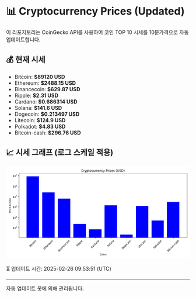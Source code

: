 
# 📊 Cryptocurrency Prices (Updated)

이 리포지토리는 CoinGecko API를 사용하여 코인 TOP 10 시세를 10분가격으로 자동 업데이트합니다.

## 💰 현재 시세
- Bitcoin: **$89120 USD**
- Ethereum: **$2488.15 USD**
- Binancecoin: **$629.87 USD**
- Ripple: **$2.31 USD**
- Cardano: **$0.686314 USD**
- Solana: **$141.6 USD**
- Dogecoin: **$0.213497 USD**
- Litecoin: **$124.9 USD**
- Polkadot: **$4.83 USD**
- Bitcoin-cash: **$296.76 USD**

## 📈 시세 그래프 (로그 스케일 적용)
![Crypto Prices](crypto_prices.png)

⏳ 업데이트 시간: 2025-02-26 09:53:51 (UTC)

---
자동 업데이트 봇에 의해 관리됩니다.
